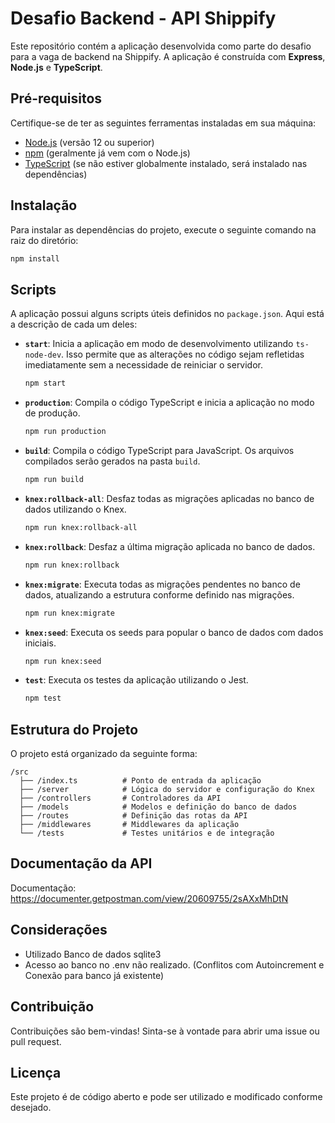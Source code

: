 # Desafio Backend - API Shippify

Este repositório contém a aplicação desenvolvida como parte do desafio para a vaga de backend na Shippify. A aplicação é construída com **Express**, **Node.js** e **TypeScript**.

## Pré-requisitos

Certifique-se de ter as seguintes ferramentas instaladas em sua máquina:

- [Node.js](https://nodejs.org/) (versão 12 ou superior)
- [npm](https://www.npmjs.com/) (geralmente já vem com o Node.js)
- [TypeScript](https://www.typescriptlang.org/) (se não estiver globalmente instalado, será instalado nas dependências)

## Instalação

Para instalar as dependências do projeto, execute o seguinte comando na raiz do diretório:

```bash
npm install
```

## Scripts

A aplicação possui alguns scripts úteis definidos no `package.json`. Aqui está a descrição de cada um deles:

- **`start`**: Inicia a aplicação em modo de desenvolvimento utilizando `ts-node-dev`. Isso permite que as alterações no código sejam refletidas imediatamente sem a necessidade de reiniciar o servidor.

  ```bash
  npm start
  ```

- **`production`**: Compila o código TypeScript e inicia a aplicação no modo de produção.

  ```bash
  npm run production
  ```

- **`build`**: Compila o código TypeScript para JavaScript. Os arquivos compilados serão gerados na pasta `build`.

  ```bash
  npm run build
  ```

- **`knex:rollback-all`**: Desfaz todas as migrações aplicadas no banco de dados utilizando o Knex.

  ```bash
  npm run knex:rollback-all
  ```

- **`knex:rollback`**: Desfaz a última migração aplicada no banco de dados.

  ```bash
  npm run knex:rollback
  ```

- **`knex:migrate`**: Executa todas as migrações pendentes no banco de dados, atualizando a estrutura conforme definido nas migrações.

  ```bash
  npm run knex:migrate
  ```

- **`knex:seed`**: Executa os seeds para popular o banco de dados com dados iniciais.

  ```bash
  npm run knex:seed
  ```

- **`test`**: Executa os testes da aplicação utilizando o Jest.

  ```bash
  npm test
  ```

## Estrutura do Projeto

O projeto está organizado da seguinte forma:

```
/src
  ├── /index.ts          # Ponto de entrada da aplicação
  ├── /server            # Lógica do servidor e configuração do Knex
  ├── /controllers       # Controladores da API
  ├── /models            # Modelos e definição do banco de dados
  ├── /routes            # Definição das rotas da API
  ├── /middlewares       # Middlewares da aplicação
  └── /tests             # Testes unitários e de integração
```

## Documentação da API

Documentação: https://documenter.getpostman.com/view/20609755/2sAXxMhDtN

## Considerações

- Utilizado Banco de dados sqlite3
- Acesso ao banco no .env não realizado. (Conflitos com Autoincrement e Conexão para banco já existente)

## Contribuição

Contribuições são bem-vindas! Sinta-se à vontade para abrir uma issue ou pull request.

## Licença

Este projeto é de código aberto e pode ser utilizado e modificado conforme desejado.
